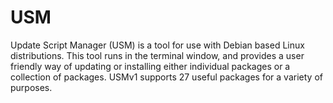 # USM
Update Script Manager (USM) is a tool for use with Debian based Linux distributions. This tool runs in the terminal window, and provides a user friendly way of updating or installing either individual packages or a collection of packages. USMv1 supports 27 useful packages for a variety of purposes.
